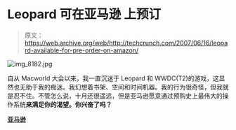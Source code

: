 # Leopard 可在亚马逊 上预订

> 原文：<https://web.archive.org/web/http://techcrunch.com/2007/06/16/leopard-available-for-pre-order-on-amazon/>

![img_8182.jpg](img/872f31f505f7726404b87b8983b4562a.png)

自从 Macworld 大会以来，我一直沉迷于 Leopard 和 WWDC(T2)的游戏，这显然也无助于我的痴迷。我幻想着书架、空间和时间机器。我的行为很奇怪，但我就是忍不住。不管怎么说，十月还很遥远，但是亚马逊愿意通过预购史上最伟大的操作系统**来满足你的渴望。你兴奋了吗？**

 **[亚马逊](https://web.archive.org/web/20141023060741/http://www.amazon.com/Mac-OS-Version-10-5-Leopard/dp/B000FK88JK/)**